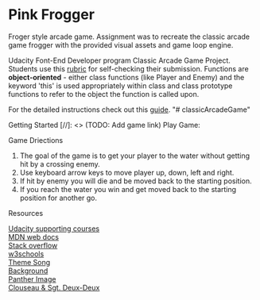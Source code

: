 Pink Frogger
===============================

Froger style arcade game. Assignment was to recreate the classic arcade game frogger with the provided visual assets and game loop engine.  

Udacity Font-End Developer program Classic Arcade Game Project.
Students use this [rubric](https://review.udacity.com/#!/projects/2696458597/rubric) for self-checking their submission. Functions are **object-oriented** - either class functions (like Player and Enemy) and the keyword 'this' is used appropriately within class and class prototype functions to refer to the object the function is called upon. 

For the detailed instructions check out this [guide](https://docs.google.com/document/d/1v01aScPjSWCCWQLIpFqvg3-vXLH2e8_SZQKC8jNO0Dc/pub?embedded=true).
"# classicArcadeGame" 

Getting Started
[//]: <> (TODO: Add game link)
Play Game:

Game Driections
1. The goal of the game is to get your player to the water without getting hit by a crossing enemy.
2. Use keyboard arrow keys to move player up, down, left and right.
3. If hit by enemy you will die and be moved back to the starting position.
4. If you reach the water you win and get moved back to the starting position for another go.

Resources

[Udacity supporting courses](https://www.udacity.com/)  
[MDN web docs](https://developer.mozilla.org/en-US/)  
[Stack overflow](https://stackoverflow.com/)  
[w3schools](https://www.w3schools.com/)  
[Theme Song ](https://instrumentalfx.co/download-pink-panther-theme-song/)  
[Background](https://wall.alphacoders.com/big.php?i=429927)  
[Panther Image](http://nostalgiacentral.com/television/tv-by-decade/tv-shows-1960s/pink-panther-show/)  
[Clouseau & Sgt. Deux-Deux](https://the-fox-after-dark.deviantart.com/art/The-Inspector-and-Sgt-Deux-Deux-656648302)  